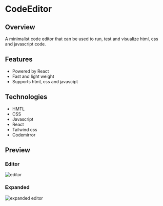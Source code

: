 <h1>
  CodeEditor
</h1>

## Overview

A minimalist code editor that can be used to run, test and visualize html, css and javascript code.

## Features

<ul>
  <li>Powered by React</li>
  <li>Fast and light weight</li>
  <li>Supports html, css and javascipt</li>
</ul>

## Technologies

<ul>
  <li>HMTL</li>
  <li>CSS</li>
  <li>Javascript</li>
  <li>React</li>
  <li>Tailwind css</li>
  <li>Codemirror</li>
</ul>

## Preview

<h3>Editor</h3>
<img alt='editor' src='https://github.com/shakir-xcode/code-editor/assets/125987776/6cd4dd8f-c64b-43d9-8c42-0e3c4f41ce5f' />

<h3>Expanded</h3>
<img alt='expanded editor' src='https://github.com/shakir-xcode/code-editor/assets/125987776/6fab0e97-794c-4699-bd5f-839fc13e5563' />
